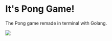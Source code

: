 # It's Pong Game!
The Pong game remade in terminal with Golang.

![](https://i.imgur.com/yFmyAsU.jpg)
